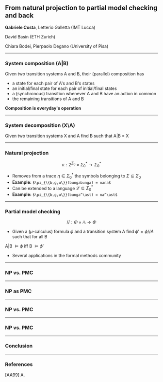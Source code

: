 ## From natural projection to partial model checking and back

__**Gabriele Costa**__, Letterio Galletta (IMT Lucca) 

David Basin (ETH Zurich)

Chiara Bodei, Pierpaolo Degano (University of Pisa) 

---
### System composition (A|B)

Given two transition systems A and B, their (parallel) composition has
- a state for each pair of A's and B's states
- an initial/final state for each pair of initial/final states
- a (synchronous) transition whenever A and B have an action in common
- the remaining transitions of A and B

**Composition is everyday's operation**

---
### System decomposition (X\A)

Given two transition systems X and A find B such that A|B = X


---

### Natural projection 
$$\pi : 2^{\Sigma_0} \times \Sigma_0^\ast \rightarrow \Sigma_0^\ast$$

- Removes from a trace $\eta \in \Sigma_0^\ast$ the symbols belonging to $\Sigma \subseteq \Sigma_0$
- **Example:** `$\pi_{\{b,g,u\}}(bungabunga) = nana$`
- Can be extended to a language $\mathcal{L} \subseteq \Sigma_0^\ast$
- **Example:** `$\pi_{\{b,g,u\}}(bunga^\ast) = na^\ast$`

---

### Partial model checking
$$// : \Phi \times \mathbb{A} \rightarrow \Phi$$
- Given a ($\mu$-calculus) formula $\phi$ and a transition system A find $\phi' = \phi // A$ such that for all B

A|B $\models \phi$  iff B $\models \phi'$

- Several applications in the formal methods community

---

### NP vs. PMC


---


### NP as PMC


---


### NP vs. PMC


---


### NP vs. PMC


---

### Conclusion

---

### References

[AA99] A.


<!--stackedit_data:
eyJoaXN0b3J5IjpbLTIyNTkwMjMxMCwxMzY2NDYzNjkyLDU1MD
I4NDEyNyw5NTYyMDAyNjVdfQ==
-->